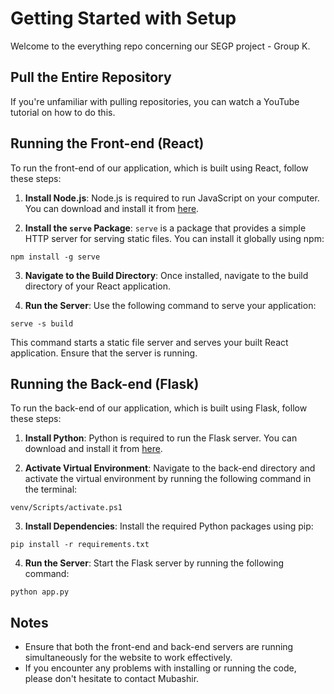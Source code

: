 # Getting Started with Setup

Welcome to the everything repo concerning our SEGP project - Group K.

## Pull the Entire Repository

If you're unfamiliar with pulling repositories, you can watch a YouTube tutorial on how to do this.

## Running the Front-end (React)

To run the front-end of our application, which is built using React, follow these steps:

1. **Install Node.js**: Node.js is required to run JavaScript on your computer. You can download and install it from [here](https://nodejs.org/).

2. **Install the `serve` Package**: `serve` is a package that provides a simple HTTP server for serving static files. You can install it globally using npm:

```
npm install -g serve
```

3. **Navigate to the Build Directory**: Once installed, navigate to the build directory of your React application.

4. **Run the Server**: Use the following command to serve your application:

```
serve -s build
```

This command starts a static file server and serves your built React application. Ensure that the server is running.

## Running the Back-end (Flask)

To run the back-end of our application, which is built using Flask, follow these steps:

1. **Install Python**: Python is required to run the Flask server. You can download and install it from [here](https://www.python.org/downloads/).

2. **Activate Virtual Environment**: Navigate to the back-end directory and activate the virtual environment by running the following command in the terminal:

```
venv/Scripts/activate.ps1
```

3. **Install Dependencies**: Install the required Python packages using pip:

```
pip install -r requirements.txt
```

4. **Run the Server**: Start the Flask server by running the following command:

```
python app.py
```

## Notes

- Ensure that both the front-end and back-end servers are running simultaneously for the website to work effectively.
- If you encounter any problems with installing or running the code, please don't hesitate to contact Mubashir.
